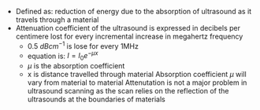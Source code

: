 - Defined as: reduction of energy due to the absorption of ultrasound as it travels through a material
- Attenuation coefficient of the ultrasound is expressed in decibels per centimere lost for every incremental increase in megahertz frequency
	- 0.5 $dB cm^{-1}$ is lose for every 1MHz
	- equation is: $I=I_0 e^{-\mu x}$ 
	- $\mu$ is the absorption coefficient
	- x is distance travelled through material
Absorption coefficient $\mu$ will vary from material to material
Attenutation is not a major problem in ultrasound scanning as the scan relies on the reflection of the ultrasounds at the boundaries of materials
